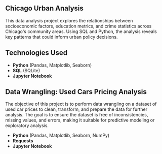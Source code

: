 ## Chicago Urban Analysis
This data analysis project explores the relationships between socioeconomic factors, education metrics, and crime statistics across Chicago's community areas. Using SQL and Python, the analysis reveals key patterns that could inform urban policy decisions.
## Technologies Used
- **Python** (Pandas, Matplotlib, Seaborn)
- **SQL** (SQLite)
- **Jupyter Notebook**

## Data Wrangling: Used Cars Pricing Analysis
The objective of this project is to perform data wrangling on a dataset of used car prices to clean, transform, and prepare the data for further analysis. The goal is to ensure the dataset is free of inconsistencies, missing values, and errors, making it suitable for predictive modeling or exploratory analysis.

- **Python** (Pandas, Matplotlib, Seaborn, NumPy)
- **Requests**
- **Jupyter Notebook**
